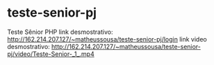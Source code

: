 # teste-senior-pj
Teste Sênior PHP
link desmostrativo: http://162.214.207.127/~matheussousa/teste-senior-pj/login
link video desmostrativo: http://162.214.207.127/~matheussousa/teste-senior-pj/video/Teste-Senior-_1_.mp4
